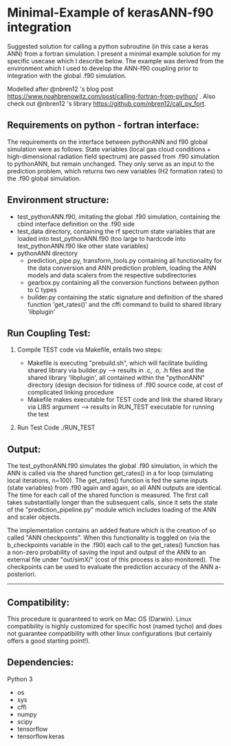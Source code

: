 Minimal-Example of kerasANN-f90 integration
============================================

Suggested solution for calling a python subroutine (in this case a keras ANN) from a fortran simulation.
I present a minimal example solution for my specific usecase which I describe below. The example was derived from the environment which I used to develop the ANN-f90 coupling prior to integration with the global .f90 simulation.

Modelled after @nbren12 's blog post https://www.noahbrenowitz.com/post/calling-fortran-from-python/ . 
Also check out @nbren12 's library https://github.com/nbren12/call_py_fort.


Requirements on python - fortran interface:
-------------------------------------------

The requirements on the interface between pythonANN and f90 global simulation were as follows:
State variables (local gas cloud conditions + high-dimensional radiation field spectrum) are passed from .f90 simulation to pythonANN, but remain unchanged. They only serve as an input to the prediction problem, which returns two new variables (H2 formation rates) to the .f90 global simulation.


Environment structure:
------------------------------

- test_pythonANN.f90, imitating the global .f90 simulation, containing the cbind interface definition on the .f90 side
- test_data directory, containing the rf spectrum state variables that are loaded into test_pythonANN.f90 (too large to hardcode into test_pythonANN.f90 like other state variables)
- pythonANN directory
    - prediction_pipe.py, transform_tools.py containing all functionality for the data conversion and ANN prediction problem, loading the ANN models and data scalers from the respective subdirectories 
    - gearbox.py containing all the conversion functions between python to C types
    - builder.py containing the static signature and definition of the shared function 'get_rates()' and the cffi command to build to shared library 'libplugin'
		


Run Coupling Test:
------------------------------

1. Compile TEST code via Makefile, entails two steps:
    - Makefile is executing "prebuild.sh", which will facilitate building shared library via builder.py
        --> results in  .c, .o, .h files and the shared library 'libplugin', all contained within the "pythonANN" directory (design decision for tidiness of .f90 source code, at cost of complicated linking procedure
    - Makefile makes executable for TEST code and link the shared library via LIBS argument
        --> results in RUN_TEST executable for running the test
    
2. Run Test Code ./RUN_TEST


Output:
------------------------------

The test_pythonANN.f90 simulates the global .f90 simulation, in which the ANN is called via the shared function get_rates() in a for loop (simulating local iterations, n=100).
The get_rates() function is fed the same inputs (state variables) from .f90 again and again, so all ANN outputs are identical. The time for each call of the shared function is measured.
The first call takes substantially longer than the subsequent calls, since it sets the state of the "prediction_pipeline.py" module which includes loading of the ANN and scaler objects.

The implementation contains an added feature which is the creation of so called "ANN checkpoints". When this functionality is toggled on (via the b_checkpoints variable in the .f90) each call to the get_rates() function has a non-zero probability of saving the input and output of the ANN to an external file under "out/simX/" (cost of this process is also monitored). The checkpoints can be used to evaluate the prediction accuracy of the ANN a-posteriori.



 - - - - - - - - - - - - 


Compatibility:
------------------------------ 

This procedure is guaranteed to work on Mac OS (Darwin). Linux compatibility is highly customized for specific host (named tycho) and does not guarantee compatibility with other linux configurations (but certainly offers a good starting point!).


Dependencies:
------------------------------

Python 3
- os
- sys
- cffi
- numpy
- scipy
- tensorflow
- tensorflow.keras

